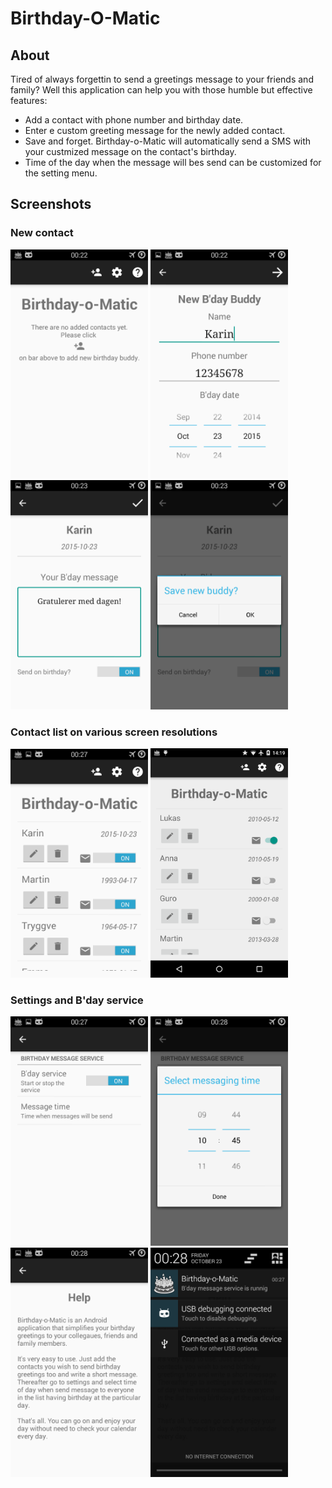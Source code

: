 # Birthday-O-Matic

## About

Tired of always forgettin to send a greetings message to your friends and family? Well this application can help you with those humble but effective features:
* Add a contact with phone number and birthday date. 
* Enter e custom greeting message for the newly added contact. 
* Save and forget. Birthday-o-Matic will automatically send a SMS with your custmized message on the contact's birthday. 
* Time of the day when the message will bes send can be customized for the setting menu.

## Screenshots

### New contact

<img src="/Dokumentasjon/img/1.png" width="220"/>
<img src="/Dokumentasjon/img/2.png" width="220"/>

<img src="/Dokumentasjon/img/3.png" width="220"/>
<img src="/Dokumentasjon/img/4.png" width="220"/>


### Contact list on various screen resolutions

<img src="/Dokumentasjon/img/5.png" width="220"/>
<img src="/Dokumentasjon/img/nexus4/1.png" width="220"/>


### Settings and B'day service

<img src="/Dokumentasjon/img/7.png" width="220"/>
<img src="/Dokumentasjon/img/8.png" width="220"/>

<img src="/Dokumentasjon/img/9.png" width="220"/>
<img src="/Dokumentasjon/img/10.png" width="220"/>
